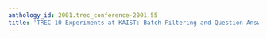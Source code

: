 ```yaml
---
anthology_id: 2001.trec_conference-2001.55
title: 'TREC-10 Experiments at KAIST: Batch Filtering and Question Answering'
---
```

